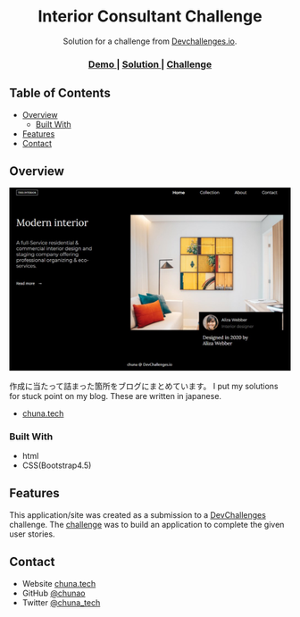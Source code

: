 <!-- Please update value in the {}  -->

<h1 align="center">Interior Consultant Challenge</h1>

<div align="center">
   Solution for a challenge from  <a href="http://devchallenges.io" target="_blank">Devchallenges.io</a>.
</div>

<div align="center">
  <h3>
    <a href="https://chuna.tech/devchallenges/Interior_consultant/">
      Demo
    </a>
    <span> | </span>
    <a href="https://github.com/chunao/devChallenges/tree/main/interior-consultant">
      Solution
    </a>
    <span> | </span>
    <a href="https://devchallenges.io/challenges/Jymh2b2FyebRTUljkNcb">
      Challenge
    </a>
  </h3>
</div>

<!-- TABLE OF CONTENTS -->

## Table of Contents

- [Overview](#overview)
  - [Built With](#built-with)
- [Features](#features)
- [Contact](#contact)

<!-- OVERVIEW -->

## Overview

![screenshot](s-CB_0031.jpg)

作成に当たって詰まった箇所をブログにまとめています。
I put my solutions for stuck point on my blog.
These are written in japanese.

- [chuna.tech](https://chuna.tech/detail/22/#i5)

### Built With

<!-- This section should list any major frameworks that you built your project using. Here are a few examples.-->

- html
- CSS(Bootstrap4.5)

## Features

<!-- List the features of your application or follow the template. Don't share the figma file here :) -->

This application/site was created as a submission to a [DevChallenges](https://devchallenges.io/challenges) challenge. The [challenge](https://devchallenges.io/challenges/Jymh2b2FyebRTUljkNcb) was to build an application to complete the given user stories.

## Contact

- Website [chuna.tech](https://chuna.tech/devchallenges/)
- GitHub [@chunao](https://github.com/chunao)
- Twitter [@chuna_tech](https://twitter.com/chuna_tech)
